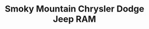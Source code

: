 ---
title: "Smoky Mountain Chrysler Dodge Jeep RAM"
url: /franklin/smoky-mountain-chrysler-dodge-jeep-ram/
shop: car
---